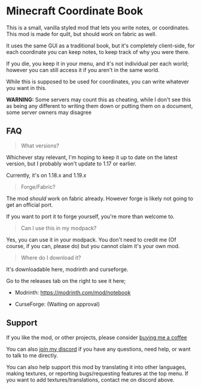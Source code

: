 # Minecraft Coordinate Book

This is a small, vanilla styled mod that lets you write notes, or coordinates. This mod is made for quilt, but should work on fabric as well.

It uses the same GUI as a traditional book, but it's completely client-side, for each coordinate you can keep notes, to keep track of why you were there.

If you die, you keep it in your menu, and it's not individual per each world; however you can still access it if you aren't in the same world. 

While this is supposed to be used for coordinates, you can write whatever you want in this.

**WARNING:** Some servers may count this as cheating, while I don't see this as being any different to writing them down or putting them on a document, some server owners may disagree

## FAQ

> What versions?

Whichever stay relevant, I'm hoping to keep it up to date on the latest version, but I probably won't update to 1.17 or earlier.

Currently, it's on 1.18.x and 1.19.x

> Forge/Fabric?

The mod _should_ work on fabric already. However forge is likely not going to get an official port.

If you want to port it to forge yourself, you're more than welcome to.

> Can I use this in my modpack?

Yes, you can use it in your modpack. You don't need to credit me (Of course, if you can, please do) but you cannot claim it's your own mod.

> Where do I download it?

It's downloadable here, modrinth and curseforge.

Go to the releases tab on the right to see it here;

- Modrinth: https://modrinth.com/mod/notebook

- CurseForge: (Waiting on approval)

## Support 

If you like the mod, or other projects, please consider [buying me a coffee](https://ko-fi.com/JWGardiner)

You can also [join my discord](https://discord.gg/EqTwbVYEWx) if you have any questions, need help, or want to talk to me directly.

You can also help support this mod by translating it into other languages, making textures, or reporting bugs/requesting features at the top menu. If you want to add textures/translations, contact me on discord above.

